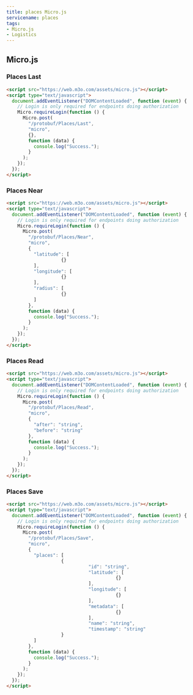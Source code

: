 ```yaml
---
title: places Micro.js
servicename: places
tags: 
- Micro.js
- Logistics
---
```


## Micro.js


### Places Last
<!-- We use the request body description here as endpoint descriptions are not
being lifted correctly from the proto by the openapi spec generator -->

```html
<script src="https://web.m3o.com/assets/micro.js"></script>
<script type="text/javascript">
  document.addEventListener("DOMContentLoaded", function (event) {
    // Login is only required for endpoints doing authorization
    Micro.requireLogin(function () {
      Micro.post(
        "/protobuf/Places/Last",
        "micro",
        {},
        function (data) {
          console.log("Success.");
        }
      );
    });
  });
</script>
```


### Places Near
<!-- We use the request body description here as endpoint descriptions are not
being lifted correctly from the proto by the openapi spec generator -->

```html
<script src="https://web.m3o.com/assets/micro.js"></script>
<script type="text/javascript">
  document.addEventListener("DOMContentLoaded", function (event) {
    // Login is only required for endpoints doing authorization
    Micro.requireLogin(function () {
      Micro.post(
        "/protobuf/Places/Near",
        "micro",
        {
          "latitude": [
                    {}
          ],
          "longitude": [
                    {}
          ],
          "radius": [
                    {}
          ]
        },
        function (data) {
          console.log("Success.");
        }
      );
    });
  });
</script>
```


### Places Read
<!-- We use the request body description here as endpoint descriptions are not
being lifted correctly from the proto by the openapi spec generator -->

```html
<script src="https://web.m3o.com/assets/micro.js"></script>
<script type="text/javascript">
  document.addEventListener("DOMContentLoaded", function (event) {
    // Login is only required for endpoints doing authorization
    Micro.requireLogin(function () {
      Micro.post(
        "/protobuf/Places/Read",
        "micro",
        {
          "after": "string",
          "before": "string"
        },
        function (data) {
          console.log("Success.");
        }
      );
    });
  });
</script>
```


### Places Save
<!-- We use the request body description here as endpoint descriptions are not
being lifted correctly from the proto by the openapi spec generator -->

```html
<script src="https://web.m3o.com/assets/micro.js"></script>
<script type="text/javascript">
  document.addEventListener("DOMContentLoaded", function (event) {
    // Login is only required for endpoints doing authorization
    Micro.requireLogin(function () {
      Micro.post(
        "/protobuf/Places/Save",
        "micro",
        {
          "places": [
                    {
                              "id": "string",
                              "latitude": [
                                        {}
                              ],
                              "longitude": [
                                        {}
                              ],
                              "metadata": [
                                        {}
                              ],
                              "name": "string",
                              "timestamp": "string"
                    }
          ]
        },
        function (data) {
          console.log("Success.");
        }
      );
    });
  });
</script>
```


